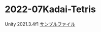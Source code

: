 # 2022-07Kadai-Tetris
 Unity 2021.3.4f1
 [サンプルファイル](https://assetstore.unity.com/packages/templates/tetris-template-mobile-ready-72717)
